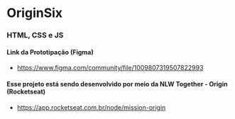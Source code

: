 # OriginSix
### HTML, CSS e JS

#### Link da Prototipação (Figma)
- https://www.figma.com/community/file/1009807319507822993

#### Esse projeto está sendo desenvolvido por meio da NLW Together - Origin (Rocketseat)
- https://app.rocketseat.com.br/node/mission-origin

